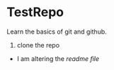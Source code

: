# TestRepo
Learn the basics of git and github.

1. clone the repo
- I am altering the _readme file_
